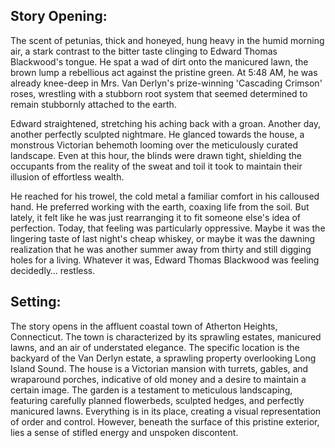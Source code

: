 ## Story Opening:

The scent of petunias, thick and honeyed, hung heavy in the humid morning air, a stark contrast to the bitter taste clinging to Edward Thomas Blackwood's tongue. He spat a wad of dirt onto the manicured lawn, the brown lump a rebellious act against the pristine green. At 5:48 AM, he was already knee-deep in Mrs. Van Derlyn's prize-winning 'Cascading Crimson' roses, wrestling with a stubborn root system that seemed determined to remain stubbornly attached to the earth. 

Edward straightened, stretching his aching back with a groan. Another day, another perfectly sculpted nightmare. He glanced towards the house, a monstrous Victorian behemoth looming over the meticulously curated landscape. Even at this hour, the blinds were drawn tight, shielding the occupants from the reality of the sweat and toil it took to maintain their illusion of effortless wealth. 

He reached for his trowel, the cold metal a familiar comfort in his calloused hand. He preferred working with the earth, coaxing life from the soil. But lately, it felt like he was just rearranging it to fit someone else's idea of perfection. Today, that feeling was particularly oppressive. Maybe it was the lingering taste of last night's cheap whiskey, or maybe it was the dawning realization that he was another summer away from thirty and still digging holes for a living. Whatever it was, Edward Thomas Blackwood was feeling decidedly… restless.

## Setting:

The story opens in the affluent coastal town of Atherton Heights, Connecticut. The town is characterized by its sprawling estates, manicured lawns, and an air of understated elegance. The specific location is the backyard of the Van Derlyn estate, a sprawling property overlooking Long Island Sound. The house is a Victorian mansion with turrets, gables, and wraparound porches, indicative of old money and a desire to maintain a certain image. The garden is a testament to meticulous landscaping, featuring carefully planned flowerbeds, sculpted hedges, and perfectly manicured lawns. Everything is in its place, creating a visual representation of order and control. However, beneath the surface of this pristine exterior, lies a sense of stifled energy and unspoken discontent.
